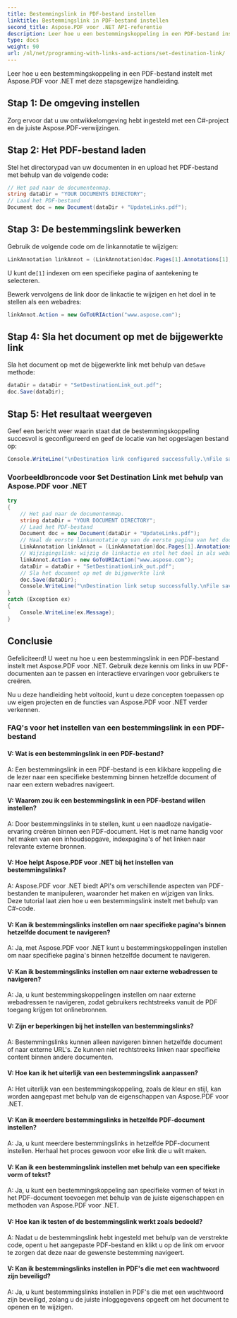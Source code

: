 ```yaml
---
title: Bestemmingslink in PDF-bestand instellen
linktitle: Bestemmingslink in PDF-bestand instellen
second_title: Aspose.PDF voor .NET API-referentie
description: Leer hoe u een bestemmingskoppeling in een PDF-bestand instelt met Aspose.PDF voor .NET.
type: docs
weight: 90
url: /nl/net/programming-with-links-and-actions/set-destination-link/
---
```

Leer hoe u een bestemmingskoppeling in een PDF-bestand instelt met Aspose.PDF voor .NET met deze stapsgewijze handleiding.

## Stap 1: De omgeving instellen

Zorg ervoor dat u uw ontwikkelomgeving hebt ingesteld met een C#-project en de juiste Aspose.PDF-verwijzingen.

## Stap 2: Het PDF-bestand laden

Stel het directorypad van uw documenten in en upload het PDF-bestand met behulp van de volgende code:

```csharp
// Het pad naar de documentenmap.
string dataDir = "YOUR DOCUMENTS DIRECTORY";
// Laad het PDF-bestand
Document doc = new Document(dataDir + "UpdateLinks.pdf");
```

## Stap 3: De bestemmingslink bewerken

Gebruik de volgende code om de linkannotatie te wijzigen:

```csharp
LinkAnnotation linkAnnot = (LinkAnnotation)doc.Pages[1].Annotations[1];
```

 U kunt de`[1]` indexen om een specifieke pagina of aantekening te selecteren.

Bewerk vervolgens de link door de linkactie te wijzigen en het doel in te stellen als een webadres:

```csharp
linkAnnot.Action = new GoToURIAction("www.aspose.com");
```

## Stap 4: Sla het document op met de bijgewerkte link

 Sla het document op met de bijgewerkte link met behulp van de`Save` methode:

```csharp
dataDir = dataDir + "SetDestinationLink_out.pdf";
doc.Save(dataDir);
```

## Stap 5: Het resultaat weergeven

Geef een bericht weer waarin staat dat de bestemmingskoppeling succesvol is geconfigureerd en geef de locatie van het opgeslagen bestand op:

```csharp
Console.WriteLine("\nDestination link configured successfully.\nFile saved to location: " + dataDir);
```

### Voorbeeldbroncode voor Set Destination Link met behulp van Aspose.PDF voor .NET 
```csharp
try
{
	// Het pad naar de documentenmap.
	string dataDir = "YOUR DOCUMENT DIRECTORY";
	// Laad het PDF-bestand
	Document doc = new Document(dataDir + "UpdateLinks.pdf");
	// Haal de eerste linkannotatie op van de eerste pagina van het document
	LinkAnnotation linkAnnot = (LinkAnnotation)doc.Pages[1].Annotations[1];
	// Wijzigingslink: wijzig de linkactie en stel het doel in als webadres
	linkAnnot.Action = new GoToURIAction("www.aspose.com");           
	dataDir = dataDir + "SetDestinationLink_out.pdf";
	// Sla het document op met de bijgewerkte link
	doc.Save(dataDir);
	Console.WriteLine("\nDestination link setup successfully.\nFile saved at " + dataDir);
}
catch (Exception ex)
{
	Console.WriteLine(ex.Message);
}
```

## Conclusie

Gefeliciteerd! U weet nu hoe u een bestemmingslink in een PDF-bestand instelt met Aspose.PDF voor .NET. Gebruik deze kennis om links in uw PDF-documenten aan te passen en interactieve ervaringen voor gebruikers te creëren.

Nu u deze handleiding hebt voltooid, kunt u deze concepten toepassen op uw eigen projecten en de functies van Aspose.PDF voor .NET verder verkennen.

### FAQ's voor het instellen van een bestemmingslink in een PDF-bestand

#### V: Wat is een bestemmingslink in een PDF-bestand?

A: Een bestemmingslink in een PDF-bestand is een klikbare koppeling die de lezer naar een specifieke bestemming binnen hetzelfde document of naar een extern webadres navigeert.

#### V: Waarom zou ik een bestemmingslink in een PDF-bestand willen instellen?

A: Door bestemmingslinks in te stellen, kunt u een naadloze navigatie-ervaring creëren binnen een PDF-document. Het is met name handig voor het maken van een inhoudsopgave, indexpagina's of het linken naar relevante externe bronnen.

#### V: Hoe helpt Aspose.PDF voor .NET bij het instellen van bestemmingslinks?
A: Aspose.PDF voor .NET biedt API's om verschillende aspecten van PDF-bestanden te manipuleren, waaronder het maken en wijzigen van links. Deze tutorial laat zien hoe u een bestemmingslink instelt met behulp van C#-code.

#### V: Kan ik bestemmingslinks instellen om naar specifieke pagina's binnen hetzelfde document te navigeren?

A: Ja, met Aspose.PDF voor .NET kunt u bestemmingskoppelingen instellen om naar specifieke pagina's binnen hetzelfde document te navigeren.

#### V: Kan ik bestemmingslinks instellen om naar externe webadressen te navigeren?

A: Ja, u kunt bestemmingskoppelingen instellen om naar externe webadressen te navigeren, zodat gebruikers rechtstreeks vanuit de PDF toegang krijgen tot onlinebronnen.

#### V: Zijn er beperkingen bij het instellen van bestemmingslinks?

A: Bestemmingslinks kunnen alleen navigeren binnen hetzelfde document of naar externe URL's. Ze kunnen niet rechtstreeks linken naar specifieke content binnen andere documenten.

#### V: Hoe kan ik het uiterlijk van een bestemmingslink aanpassen?

A: Het uiterlijk van een bestemmingskoppeling, zoals de kleur en stijl, kan worden aangepast met behulp van de eigenschappen van Aspose.PDF voor .NET.

#### V: Kan ik meerdere bestemmingslinks in hetzelfde PDF-document instellen?

A: Ja, u kunt meerdere bestemmingslinks in hetzelfde PDF-document instellen. Herhaal het proces gewoon voor elke link die u wilt maken.

#### V: Kan ik een bestemmingslink instellen met behulp van een specifieke vorm of tekst?

A: Ja, u kunt een bestemmingskoppeling aan specifieke vormen of tekst in het PDF-document toevoegen met behulp van de juiste eigenschappen en methoden van Aspose.PDF voor .NET.

#### V: Hoe kan ik testen of de bestemmingslink werkt zoals bedoeld?

A: Nadat u de bestemmingslink hebt ingesteld met behulp van de verstrekte code, opent u het aangepaste PDF-bestand en klikt u op de link om ervoor te zorgen dat deze naar de gewenste bestemming navigeert.

#### V: Kan ik bestemmingslinks instellen in PDF's die met een wachtwoord zijn beveiligd?

A: Ja, u kunt bestemmingslinks instellen in PDF's die met een wachtwoord zijn beveiligd, zolang u de juiste inloggegevens opgeeft om het document te openen en te wijzigen.
